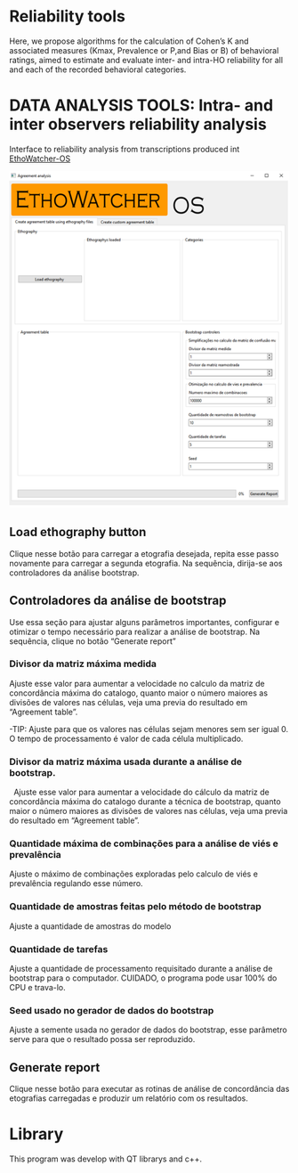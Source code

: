# Reliability tools
Here, we propose algorithms for the calculation of Cohen’s K and associated measures (Kmax, Prevalence or P,and Bias or B) of behavioral ratings, aimed to estimate and evaluate inter- and intra-HO reliability for all and each of the recorded behavioral categories.




# DATA ANALYSIS  TOOLS: Intra- and inter observers reliability analysis


Interface to reliability analysis from transcriptions produced int [EthoWatcher-OS](ethowatcher.com)


![Gui](./realiability_tool_module_1.png)


## Load ethography button
Clique nesse botão para carregar a etografia desejada, repita esse passo novamente para carregar a segunda etografia. Na sequência, dirija-se aos controladores da análise bootstrap.

## Controladores da análise de bootstrap
Use essa seção para ajustar alguns parâmetros importantes, configurar e otimizar o tempo necessário para realizar a análise de bootstrap. Na sequência, clique no botão “Generate report”

### Divisor da matriz máxima medida
Ajuste esse valor para aumentar a velocidade no calculo da matriz de concordância máxima do catalogo, quanto maior o número maiores as divisões de valores nas células, veja uma previa do resultado em “Agreement table”. 

-TIP: Ajuste para que os valores nas células sejam menores sem ser igual 0. O tempo de processamento é valor de cada célula multiplicado.

### Divisor da matriz máxima usada durante a análise de bootstrap.
 
Ajuste esse valor para aumentar a velocidade do cálculo da matriz de concordância máxima do catalogo durante a técnica de bootstrap, quanto maior o número maiores as divisões de valores nas células, veja uma previa do resultado em “Agreement table”.

### Quantidade máxima de combinações para a análise de viés e prevalência
Ajuste o máximo de combinações exploradas pelo calculo de viés e prevalência regulando esse número. 

### Quantidade de amostras feitas pelo método de bootstrap
Ajuste a quantidade de amostras do modelo

### Quantidade de tarefas
Ajuste a quantidade de processamento requisitado durante a análise de bootstrap para o computador. CUIDADO, o programa pode usar 100% do CPU e trava-lo.

### Seed usado no gerador de dados do bootstrap
Ajuste a semente usada no gerador de dados do bootstrap, esse parâmetro serve para que o resultado possa ser reproduzido. 

## Generate report
Clique nesse botão para executar as rotinas de análise de concordância das etografias carregadas e produzir um relatório com os resultados. 








# Library
This program was develop with QT librarys and c++.